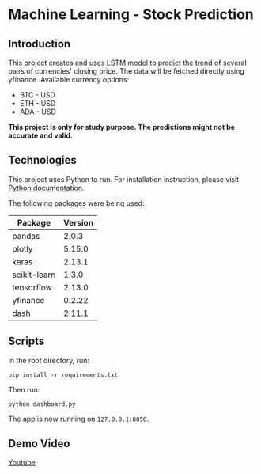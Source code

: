 # Machine Learning - Stock Prediction

## Introduction

This project creates and uses LSTM model to predict the trend of several pairs of currencies' closing price. The data will be fetched directly using yfinance. Available currency options:

-   BTC - USD
-   ETH - USD
-   ADA - USD

**This project is only for study purpose. The predictions might not be accurate and valid.**

## Technologies

This project uses Python to run. For installation instruction, please visit [Python documentation](https://www.python.org/).

The following packages were being used:

| Package      | Version |
| ------------ | ------- |
| pandas       | 2.0.3   |
| plotly       | 5.15.0  |
| keras        | 2.13.1  |
| scikit-learn | 1.3.0   |
| tensorflow   | 2.13.0  |
| yfinance     | 0.2.22  |
| dash         | 2.11.1  |

## Scripts

In the root directory, run:

`pip install -r requirements.txt`

Then run:

`python dashboard.py`

The app is now running on `127.0.0.1:8050`.

## Demo Video

[Youtube](https://youtu.be/ng8D7VQjkO8)
